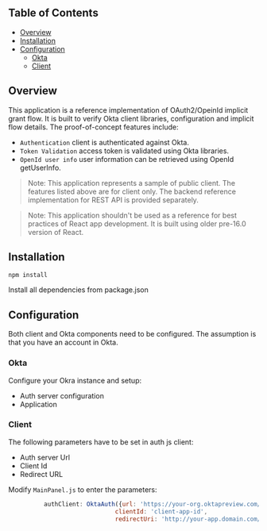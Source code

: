 ## Table of Contents

- [Overview](#overview)
- [Installation](#installation)
- [Configuration](#configuration)
  - [Okta](#okta)
  - [Client](#client)

## Overview

This application is a reference implementation of OAuth2/OpeinId implicit grant flow. It is built to verify Okta client libraries, configuration and implicit flow details. 
The proof-of-concept features include:

* `Authentication` client is authenticated against Okta.
* `Token Validation` access token is validated using Okta libraries.
* `OpenId user info` user information can be retrieved using OpenId getUserInfo.

>Note: This application represents a sample of public client. The features listed above are for client only. The backend reference implementation for REST API is provided separately.

>Note: This application shouldn't be used as a reference for best practices of React app development. It is built using older pre-16.0 version of React.

## Installation

`npm install`

Install all dependencies from package.json

## Configuration

Both client and Okta components need to be configured. The assumption is that you have an account in Okta.

### Okta
Configure your Okra instance and setup:
* Auth server configuration
* Application

### Client
The following parameters have to be set in auth js client:
* Auth server Url
* Client Id
* Redirect URL

Modify `MainPanel.js` to enter the parameters:

```js
          authClient: OktaAuth({url: 'https://your-org.oktapreview.com/oauth2/auth-server-id',
                              clientId: 'client-app-id',
                              redirectUri: 'http://your-app.domain.com/route-x' 
```

